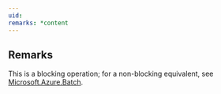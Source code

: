 ```yaml
---
uid: 
remarks: *content
---
```

## Remarks  
 This is a blocking operation; for a non-blocking equivalent, see [Microsoft.Azure.Batch](assetId:///N:Microsoft.Azure.Batch?qualifyHint=False&autoUpgrade=True).